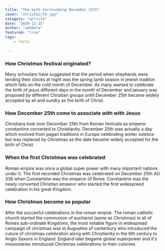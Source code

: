 ```yaml
---
title: "The myth sorrounding December 25th"
cover: "christbirth.jpg"
category: "article"
date: "2020-12-25"
author: "adebola"
featured: "true"
tags:
    - facts
    
---
```


### How Christmas festival originated?

Many schoolars have suggested that the period when shepherds were tending their clocks at night was the spring lamb season in jewish traditon which falls on the cold month of December. As many wanted to celebrate the birth of jesus different days in the month of December and january was proposed by different Christian groups untill December 25th became widely accepted by all and sundry as the birth of Christ.

### How December 25th come to associate with with Jesus

Christians look over December 25th from Roman festivals as emperor constantine converted to Christianity. December 25th was actually a day which evolved from pagan traditions in Europe celebrating winter solstice but was replaced by Christmas as the date became widely accepted for the birth of Christ

### When the first Christmas was celebrated

Roman empire was once a global super power with many important nations under it. The first recorded Christmas was celebrated on December 25th AD 336 when Constantine was the emperor of Rome. Constantine was the newly converted Christian emperor who started the first widespreed celebration in his great Kingdom.

### How Christmas become so popular 

After the succesful celebrations in the roman empire. The roman catholic church started the communion of eucharist (same as Christmas) in all of Romes sub-ordinate Kingdoms, the most notable figure in widespread campaign of christmas was st.Augustine of canterbury who introduced the cuture of christmas celebration along with Christianity in the 6th century to Anglo Saxons in England. England later begame global superpower and it's missionaries introduced Christmas celebrations to their colonies.